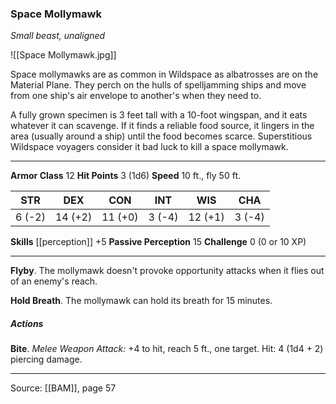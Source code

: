 ### Space Mollymawk
_Small beast, unaligned_

![[Space Mollymawk.jpg]]

Space mollymawks are as common in Wildspace as albatrosses are on the Material Plane. They perch on the hulls of spelljamming ships and move from one ship's air envelope to another's when they need to.

A fully grown specimen is 3 feet tall with a 10-foot wingspan, and it eats whatever it can scavenge. If it finds a reliable food source, it lingers in the area (usually around a ship) until the food becomes scarce. Superstitious Wildspace voyagers consider it bad luck to kill a space mollymawk.




---

**Armor Class** 12
**Hit Points** 3 (1d6)
**Speed** 10 ft., fly 50 ft.

| STR     | DEX     | CON     | INT     | WIS     | CHA     |
|---------|---------|---------|---------|---------|---------|
| 6 (-2) | 14 (+2) | 11 (+0) | 3 (-4) | 12 (+1) | 3 (-4) |

**Skills** [[perception]] +5
**Passive Perception** 15
**Challenge** 0 (0 or 10 XP)

---

**Flyby**. The mollymawk doesn't provoke opportunity attacks when it flies out of an enemy's reach.

**Hold Breath**. The mollymawk can hold its breath for 15 minutes.

##### Actions
**Bite**. _Melee Weapon Attack:_ +4 to hit, reach 5 ft., one target. Hit: 4 (1d4 + 2) piercing damage.


---

Source: [[BAM]], page 57